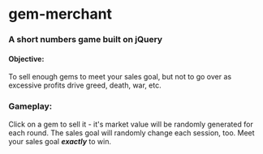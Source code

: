 # gem-merchant
### A short numbers game built on jQuery

#### Objective:
To sell enough gems to meet your sales goal, but not to go over as excessive profits drive greed, death, war, etc.

### Gameplay:
Click on a gem to sell it - it's market value will be randomly generated for each round. The sales goal will randomly change each session, too.
Meet your sales goal **_exactly_** to win.

